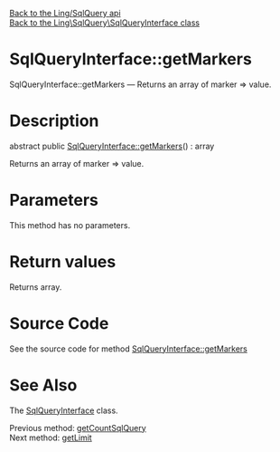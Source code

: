 [Back to the Ling/SqlQuery api](https://github.com/lingtalfi/SqlQuery/blob/master/doc/api/Ling/SqlQuery.md)<br>
[Back to the Ling\SqlQuery\SqlQueryInterface class](https://github.com/lingtalfi/SqlQuery/blob/master/doc/api/Ling/SqlQuery/SqlQueryInterface.md)


SqlQueryInterface::getMarkers
================



SqlQueryInterface::getMarkers — Returns an array of marker => value.




Description
================


abstract public [SqlQueryInterface::getMarkers](https://github.com/lingtalfi/SqlQuery/blob/master/doc/api/Ling/SqlQuery/SqlQueryInterface/getMarkers.md)() : array




Returns an array of marker => value.




Parameters
================

This method has no parameters.


Return values
================

Returns array.








Source Code
===========
See the source code for method [SqlQueryInterface::getMarkers](https://github.com/lingtalfi/SqlQuery/blob/master/SqlQueryInterface.php#L31-L31)


See Also
================

The [SqlQueryInterface](https://github.com/lingtalfi/SqlQuery/blob/master/doc/api/Ling/SqlQuery/SqlQueryInterface.md) class.

Previous method: [getCountSqlQuery](https://github.com/lingtalfi/SqlQuery/blob/master/doc/api/Ling/SqlQuery/SqlQueryInterface/getCountSqlQuery.md)<br>Next method: [getLimit](https://github.com/lingtalfi/SqlQuery/blob/master/doc/api/Ling/SqlQuery/SqlQueryInterface/getLimit.md)<br>


